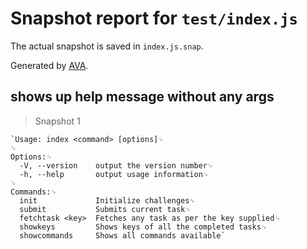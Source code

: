 # Snapshot report for `test/index.js`

The actual snapshot is saved in `index.js.snap`.

Generated by [AVA](https://ava.li).

## shows up help message without any args

> Snapshot 1

    `Usage: index <command> [options]␊
    ␊
    Options:␊
      -V, --version    output the version number␊
      -h, --help       output usage information␊
    ␊
    Commands:␊
      init             Initialize challenges␊
      submit           Submits current task␊
      fetchtask <key>  Fetches any task as per the key supplied␊
      showkeys         Shows keys of all the completed tasks␊
      showcommands     Shows all commands available`
